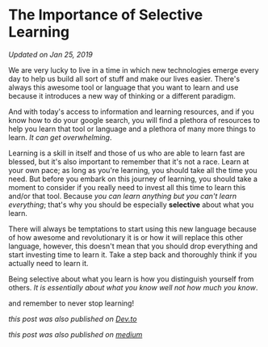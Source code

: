 # The Importance of Selective Learning
_Updated on Jan 25, 2019_

We are very lucky to live in a time in which new technologies emerge every day to help us build all sort of stuff and make our lives easier. There's always this awesome tool or language that you want to learn and use because it introduces a new way of thinking or a different paradigm.

And with today's access to information and learning resources, and if you know how to do your google search, you will find a plethora of resources to help you learn that tool or language and a plethora of many more things to learn. _It can get overwhelming_.


Learning is a skill in itself and those of us who are able to learn fast are blessed, but it's also important to remember that it's not a race. Learn at your own pace; as long as you're learning, you should take all the time you need. But before you embark on this journey of learning, you should take a moment to consider if you really need to invest all this time to learn this and/or that tool. Because _you can learn anything but you can't learn everything_; that's why you should be especially **selective** about what you learn.

There will always be temptations to start using this new language because of how awesome and revolutionary it is or how it will replace this other language, however, this doesn't mean that you should drop everything and start investing time to learn it. Take a step back and thoroughly think if you actually need to learn it.


Being selective about what you learn is how you distinguish yourself from others. _It is essentially about what you know well not how much you know_.


and remember to never stop learning!

_this post was also published on [Dev.to](https://dev.to/amrrbakry/the-importance-of-selective-learning--13m6)_

_this post was also published on [medium](https://medium.com/@amrrbakry/the-importance-of-selective-learning-a0ec3b358ed8)_
